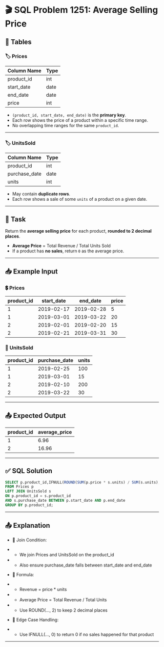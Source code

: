 # 🎬 SQL Problem 1251: Average Selling Price

## 📘 Tables

### 🏷️ Prices

| Column Name | Type  |
|-------------|-------|
| product_id  | int   |
| start_date  | date  |
| end_date    | date  |
| price       | int   |

- `(product_id, start_date, end_date)` is the **primary key**.
- Each row shows the price of a product within a specific time range.
- No overlapping time ranges for the same `product_id`.

---

### 🏷️ UnitsSold

| Column Name   | Type |
|---------------|------|
| product_id    | int  |
| purchase_date | date |
| units         | int  |

- May contain **duplicate rows**.
- Each row shows a sale of some `units` of a product on a given date.

---

## 🎯 Task

Return the **average selling price** for each product, **rounded to 2 decimal places**.

- **Average Price** = Total Revenue / Total Units Sold
- If a product has **no sales**, return `0` as the average price.

---

## 📥 Example Input

### 💲 Prices

| product_id | start_date | end_date   | price |
|------------|------------|------------|-------|
| 1          | 2019-02-17 | 2019-02-28 | 5     |
| 1          | 2019-03-01 | 2019-03-22 | 20    |
| 2          | 2019-02-01 | 2019-02-20 | 15    |
| 2          | 2019-02-21 | 2019-03-31 | 30    |

### 🛒 UnitsSold

| product_id | purchase_date | units |
|------------|----------------|--------|
| 1          | 2019-02-25     | 100    |
| 1          | 2019-03-01     | 15     |
| 2          | 2019-02-10     | 200    |
| 2          | 2019-03-22     | 30     |

---

## 📤 Expected Output

| product_id | average_price |
|------------|----------------|
| 1          | 6.96           |
| 2          | 16.96          |

---

## ✅ SQL Solution

```sql
SELECT p.product_id,IFNULL(ROUND(SUM(p.price * s.units) / SUM(s.units), 2), 0) AS average_price
FROM Prices p
LEFT JOIN UnitsSold s
ON p.product_id = s.product_id
AND s.purchase_date BETWEEN p.start_date AND p.end_date
GROUP BY p.product_id;
```
---

## 📤 Explanation


- 🔗 Join Condition:

- - We join Prices and UnitsSold on the product_id

- - Also ensure purchase_date falls between start_date and end_date

- 🧮 Formula:

- - Revenue = price * units

- - Average Price = Total Revenue / Total Units

- - Use ROUND(..., 2) to keep 2 decimal places

- 🧯 Edge Case Handling:

- - Use IFNULL(..., 0) to return 0 if no sales happened for that product

---

